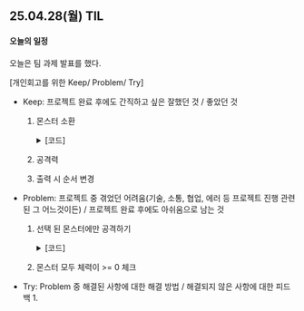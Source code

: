 ## 25.04.28(월) TIL

#### 오늘의 일정
오늘은 팀 과제 발표를 했다.

[개인회고를 위한 Keep/ Problem/ Try]

- Keep: 프로젝트 완료 후에도 간직하고 싶은 잘했던 것 / 좋았던 것
    1. 몬스터 소환
        <details>
        <summary>[코드]</summary>

            public static List<Monster> MonsterSelectList = new List<Monster>();

            public void RandomMonster()
            {
                List<Monster> MonstersAllList = MonsterTable.MonsterDataDic.Values.ToList();
                Random rand = new Random();
                int randomNum = rand.Next(1, 5);

                for (int i = 0; i < randomNum; i++)
                {
                    int randomMonsterNum = rand.Next(0, MonstersAllList.Count);
                }
            }

            public static void DisplayMonsterList()
            {
                foreach (Monster monster in MonsterSelectList)
                {
                    float maxHP = monster.Stats[StatType.MaxHp].FinalValue;
                    float curHP = monster.Stats[StatType.CurHp].FinalValue;
    
                    string monsterDead = monster.Stats[StatType.CurHp].FinalValue <= 0 ? "Dead" : monster.Stats[StatType.CurHp].FinalValue.ToString();
                    Console.WriteLine($"Lv. {monster.Lv} {monster.Name} HP {monsterDead}");
                }
            }
        </details>
    3. 공격력
    4. 출력 시 순서 변경
  
- Problem: 프로젝트 중 겪었던 어려움(기술, 소통, 협업, 에러 등 프로젝트 진행 관련된 그 어느것이든) / 프로젝트 완료 후에도 아쉬움으로 남는 것
    1. 선택 된 몬스터에만 공격하기
        
        <details>
        <summary>[코드]</summary>

            public Monster Copy()
            {
                Dictionary<StatType, Stat> newStat = new Dictionary<StatType, Stat>();
            
                foreach(var copyDict in Stats
                {
                    Stat original = copyDict.Value;
                    Stat copyStat = new Stat();
            
                    copyStat.Type = original.Type;
                    copyStat.BaseValue = original.BaseValue;
                    copyStat.BuffValue = original.BuffValue;
                    copyStat.EquipmentValue = original.EquipmentValue;
                    newStat[copyDict.Key] = copyStat;
                }
                List<int> newSkill = new List<int>(Skills);
            
                Monster monster = new Monster(Type, Name, newStat, newSkill);
            
                return monster;
            }
        </details>
    2. 몬스터 모두 체력이 >= 0 체크
  
- Try: Problem 중 해결된 사항에 대한 해결 방법 / 해결되지 않은 사항에 대한 피드백
    1. 
